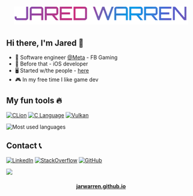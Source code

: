 <h1 align="center">
  <img src="https://raw.githubusercontent.com/jarwarren/jarwarren/master/name.gif" alt="Jared Warren" />
</h1>

## Hi there, I'm Jared 👋
- 🏢 Software engineer [@Meta](https://github.com/facebook) - FB Gaming
- 📱 Before that - iOS developer
- 🖥️ Started w/the people - [here](https://statefulacademy.com/)
- 🎮 In my free time I like game dev


## My fun tools 🔥
<a href="https://www.jetbrains.com/clion/" target="_blank"><img alt="CLion" src="https://img.shields.io/badge/CLion-black?style=for-the-badge&logo=clion&logoColor=white"/></a>
<a href="https://beej.us/guide/bgc/html/" target="_blank"><img alt="C Language" src="https://img.shields.io/badge/language-%2300599C.svg?style=for-the-badge&logo=c&logoColor=white"/></a>
<a href="https://www.vulkan.org/" target="_blank"><img alt="Vulkan" src="https://img.shields.io/badge/Vulkan-AC162C?style=for-the-badge&logo=vulkan&logoColor=white"/></a>

![Most used languages](https://github-readme-stats.vercel.app/api/top-langs/?username=JarWarren&layout=compact&theme=dracula)

## Contact 📞
<a href="https://www.linkedin.com/in/jarwarren/" target="_blank"><img alt="LinkedIn" src="https://img.shields.io/badge/JarWarren-0077B5?logo=linkedin&logoColor=white"/></a>
<a href="https://stackoverflow.com/users/11619868/jarwarren" target="_blank"><img alt="StackOverflow" src="https://img.shields.io/badge/JarWarren-FE7A16?logo=stack-overflow&logoColor=white"/></a>
<a href="https://github.com/JarWarren" target="_blank"><img alt="GitHub" src="https://img.shields.io/badge/JarWarren-100000?logo=github&logoColor=white"/></a>

![](https://hits.seeyoufarm.com/api/count/incr/badge.svg?url=https%3A%2F%2Fgithub.com%2Fjarwarren1212%2Fhit-counter)

<h4 align="center">
  <a href="https://jarwarren.github.io">jarwarren.github.io</a>
</h4>
